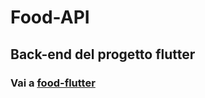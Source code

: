 # Food-API
## Back-end del progetto flutter
### Vai a <a href="https://github.com/alessiomodonesi/food-flutter">food-flutter</a>
